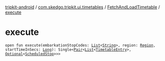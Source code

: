 [tripkit-android](../../index.md) / [com.skedgo.tripkit.ui.timetables](../index.md) / [FetchAndLoadTimetable](index.md) / [execute](./execute.md)

# execute

`open fun execute(embarkationStopCodes: `[`List`](https://kotlinlang.org/api/latest/jvm/stdlib/kotlin.collections/-list/index.html)`<`[`String`](https://kotlinlang.org/api/latest/jvm/stdlib/kotlin/-string/index.html)`>, region: `[`Region`](../../com.skedgo.tripkit.common.model/-region/index.md)`, startTimeInSecs: `[`Long`](https://kotlinlang.org/api/latest/jvm/stdlib/kotlin/-long/index.html)`): Single<`[`Pair`](https://kotlinlang.org/api/latest/jvm/stdlib/kotlin/-pair/index.html)`<`[`List`](https://kotlinlang.org/api/latest/jvm/stdlib/kotlin.collections/-list/index.html)`<`[`TimetableEntry`](../../com.skedgo.tripkit.ui.model/-timetable-entry/index.md)`>, `[`Optional`](../../com.skedgo.tripkit.ui.utils/-optional/index.md)`<`[`ScheduledStop`](../../com.skedgo.tripkit.common.model/-scheduled-stop/index.md)`>>>`